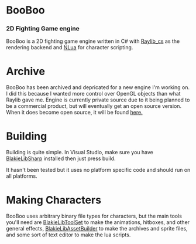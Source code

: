 # BooBoo
### 2D Fighting Game engine

BooBoo is a 2D fighting game engine written in C# with [Raylib_cs](https://github.com/ChrisDill/Raylib-cs) as the rendering backend and [NLua](https://github.com/NLua/NLua) for character scripting.

# Archive

BooBoo has been archived and depricated for a new engine I'm working on. I did this because I wanted more control over OpenGL objects than what Raylib gave me. 
Engine is currently private source due to it being planned to be a commercial product, but will eventually get an open source version. When it does become open source, it will be found [here.](https://github.com/aitchgames)

# Building

Building is quite simple. In Visual Studio, make sure you have [BlakieLibSharp](https://github.com/DamienIsPoggers/BlakieLibSharp) installed then just press build.

It hasn't been tested but it uses no platform specific code and should run on all platforms.

# Making Characters

BooBoo uses arbitrary binary file types for characters, but the main tools you'll need are [BlakieLibToolSet](https://github.com/DamienIsPoggers/BlakieLibToolSet) to make the animations, hitboxes, 
and other general effects, [BlakieLibAssetBuilder](https://github.com/DamienIsPoggers/BlakieLibAssetBuilder) to make the archives and sprite files, and some sort of text editor to make the 
lua scripts.
